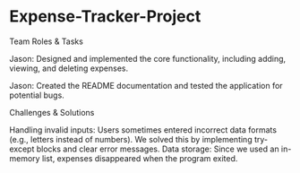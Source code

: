 # Expense-Tracker-Project

Team Roles & Tasks

Jason: Designed and implemented the core functionality, including adding, viewing, and deleting expenses.

Jason: Created the README documentation and tested the application for potential bugs.

Challenges & Solutions

Handling invalid inputs: Users sometimes entered incorrect data formats (e.g., letters instead of numbers). We solved this by implementing try-except blocks and clear error messages. Data storage: Since we used an in-memory list, expenses disappeared when the program exited.
